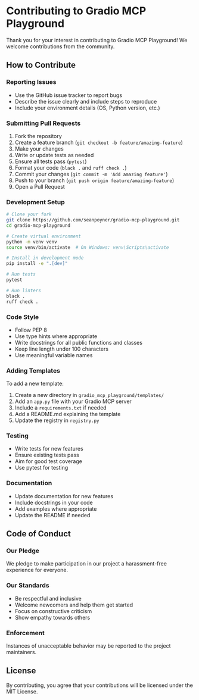 # Contributing to Gradio MCP Playground

Thank you for your interest in contributing to Gradio MCP Playground! We welcome contributions from the community.

## How to Contribute

### Reporting Issues

- Use the GitHub issue tracker to report bugs
- Describe the issue clearly and include steps to reproduce
- Include your environment details (OS, Python version, etc.)

### Submitting Pull Requests

1. Fork the repository
2. Create a feature branch (`git checkout -b feature/amazing-feature`)
3. Make your changes
4. Write or update tests as needed
5. Ensure all tests pass (`pytest`)
6. Format your code (`black .` and `ruff check .`)
7. Commit your changes (`git commit -m 'Add amazing feature'`)
8. Push to your branch (`git push origin feature/amazing-feature`)
9. Open a Pull Request

### Development Setup

```bash
# Clone your fork
git clone https://github.com/seanpoyner/gradio-mcp-playground.git
cd gradio-mcp-playground

# Create virtual environment
python -m venv venv
source venv/bin/activate  # On Windows: venv\Scripts\activate

# Install in development mode
pip install -e ".[dev]"

# Run tests
pytest

# Run linters
black .
ruff check .
```

### Code Style

- Follow PEP 8
- Use type hints where appropriate
- Write docstrings for all public functions and classes
- Keep line length under 100 characters
- Use meaningful variable names

### Adding Templates

To add a new template:

1. Create a new directory in `gradio_mcp_playground/templates/`
2. Add an `app.py` file with your Gradio MCP server
3. Include a `requirements.txt` if needed
4. Add a README.md explaining the template
5. Update the registry in `registry.py`

### Testing

- Write tests for new features
- Ensure existing tests pass
- Aim for good test coverage
- Use pytest for testing

### Documentation

- Update documentation for new features
- Include docstrings in your code
- Add examples where appropriate
- Update the README if needed

## Code of Conduct

### Our Pledge

We pledge to make participation in our project a harassment-free experience for everyone.

### Our Standards

- Be respectful and inclusive
- Welcome newcomers and help them get started
- Focus on constructive criticism
- Show empathy towards others

### Enforcement

Instances of unacceptable behavior may be reported to the project maintainers.

## License

By contributing, you agree that your contributions will be licensed under the MIT License.
